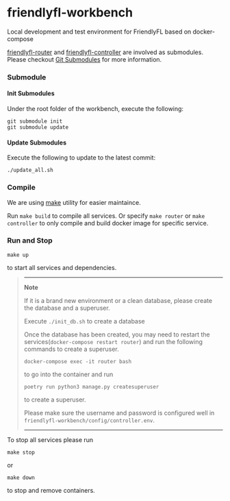 # friendlyfl-workbench
Local development and test environment for FriendlyFL based on docker-compose


[friendlyfl-router](https://github.com/denoslab/friendlyfl-router) and [friendlyfl-controller](https://github.com/denoslab/friendlyfl-controller) are involved as submodules. Please checkout [Git Submodules](https://git-scm.com/book/en/v2/Git-Tools-Submodules) for more information.

### Submodule
#### Init Submodules
Under the root folder of the workbench, execute the following:
```
git submodule init
git submodule update
```

#### Update Submodules
Execute the following to update to the latest commit:
```
./update_all.sh
```

### Compile
We are using [make](https://www.gnu.org/software/make/manual/make.html) utility for easier maintaince. 

Run `make build` to compile all services. Or specify `make router` or `make controller` to only compile and build docker image for specific service.


### Run and Stop

```
make up
```
to start all services and dependencies.

>---
>**Note**
> 
>
> If it is a brand new environment or a clean database, please create the database and a superuser.
>
> Execute `./init_db.sh` to create a database 
> 
> Once the database has been created, you may need to restart the services(`docker-compose restart router`) and run the following commands to create a superuser. 
>
>```
>docker-compose exec -it router bash
>``` 
>to go into the container and run 
>```
>poetry run python3 manage.py createsuperuser
>``` 
>to create a superuser. 
>
>Please make sure the username and password is configured well in `friendlyfl-workbench/config/controller.env`.
>
>---


To stop all services please run
```
make stop
```
or 
```
make down
```
to stop and remove containers. 
